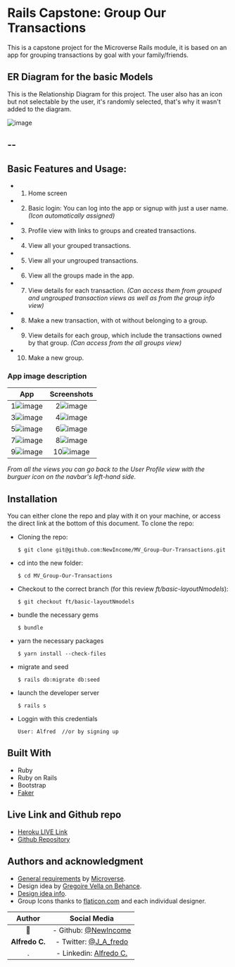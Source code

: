 # Rails Capstone: Group Our Transactions

This is a capstone project for the Microverse Rails module, it is based on an app for grouping transactions by goal with your family/friends.


## ER Diagram for the basic Models
This is the Relationship Diagram for this project.
The user also has an icon but not selectable by the user, it's randomly selected, that's why it wasn't added to the diagram.

![image](/app/assets/images/GroupOurTransactionsCAPstonePRJ-v2.png)
<!-- [link to file for edition](https://app.diagrams.net/?title=Copy%20of%20Group%20Our%20Transactions%20CAPstonePRJ-v1&client=1#W388c734d24bdc20a%2F388C734D24BDC20A!524 or https://tinyurl.com/ydhpcuee) -->
--
---
## Basic Features and Usage:
- 1. Home screen
- 2. Basic login: You can log into the app or signup with just a user name. *(Icon automatically assigned)*
- 3. Profile view with links to groups and created transactions.
- 4. View all your grouped transactions.
- 5. View all your ungrouped transactions.
- 6. View all the groups made in the app.
- 7. View details for each transaction. *(Can access them from grouped and ungrouped transaction views as well as from the group info view)*
- 8. Make a new transaction, with ot without belonging to a group.
- 9. View details for each group, which include the transactions owned by that group. *(Can access from the all groups view)*
- 10. Make a new group.

### App image description
App             | Screenshots
:--------------:|:------------:
1![image](/app/assets/images/RailsCapstone_RDMe01.png) | 2![image](/app/assets/images/RailsCapstone_RDMe02.png)
3![image](/app/assets/images/RailsCapstone_RDMe03.png) | 4![image](/app/assets/images/RailsCapstone_RDMe04.png)
5![image](/app/assets/images/RailsCapstone_RDMe05.png) | 6![image](/app/assets/images/RailsCapstone_RDMe06.png)
7![image](/app/assets/images/RailsCapstone_RDMe07.png) | 8![image](/app/assets/images/RailsCapstone_RDMe08.png)
9![image](/app/assets/images/RailsCapstone_RDMe09.png) | 10![image](/app/assets/images/RailsCapstone_RDMe10.png)
*From all the views you can go back to the User Profile view with the burguer icon on the navbar's left-hand side.*

## Installation

You can either clone the repo and play with it on your machine, or access the direct link at the bottom of this document.
To clone the repo:

- Cloning the repo:
  ```
  $ git clone git@github.com:NewIncome/MV_Group-Our-Transactions.git
  ```
- cd into the new folder:
  ```
  $ cd MV_Group-Our-Transactions
  ```
- Checkout to the correct branch (for this review _ft/basic-layoutNmodels_):
  ```
  $ git checkout ft/basic-layoutNmodels
  ```
- bundle the necessary gems
  ```
  $ bundle
  ```
- yarn the necessary packages
  ```
  $ yarn install --check-files
  ```
- migrate and seed
  ```
  $ rails db:migrate db:seed
  ```
- launch the developer server
  ```
  $ rails s
  ```
- Loggin with this credentials
  ```
  User: Alfred  //or by signing up
  ```
## Built With
- Ruby
- Ruby on Rails
- Bootstrap
- [Faker](https://github.com/faker-ruby/faker)

## Live Link and Github repo
- [Heroku LIVE Link](https://fathomless-dusk-63020.herokuapp.com/)
- [Github Repository](https://github.com/NewIncome/MV_Group-Our-Transactions)

## Authors and acknowledgment
- [General requirements](https://www.notion.so/Group-our-transactions-ccea2b6642664540a70de9f30bdff4ce) by [Microverse](https://www.microverse.org/).
- Design idea by [Gregoire Vella on Behance](https://www.behance.net/gregoirevella).
- [Design idea info](https://www.behance.net/gallery/19759151/Snapscan-iOs-design-and-branding?tracking_source=).
- Group Icons thanks to [flaticon.com](https://www.flaticon.com) and each individual designer.

Author | Social Media
:--------------:|:------------:
👤 | - Github: [@NewIncome](https://github.com/NewIncome)
**Alfredo C.** | - Twitter: [@J_A_fredo](https://twitter.com/J_A_fredo)
. | - Linkedin: [Alfredo C.](https://www.linkedin.com/in/alfredo-cardenas-62b021183 )